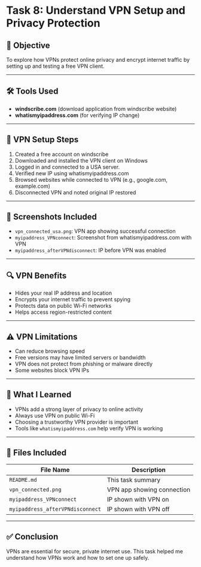 # Task 8: Understand VPN Setup and Privacy Protection

## 🎯 Objective
To explore how VPNs protect online privacy and encrypt internet traffic by setting up and testing a free VPN client.

---

## 🛠 Tools Used
- **windscribe.com** (download application from windscribe website)
- **whatismyipaddress.com** (for verifying IP change)

---

## 🔐 VPN Setup Steps

1. Created a free account on windscribe
2. Downloaded and installed the VPN client on Windows
3. Logged in and connected to a USA server.
4. Verified new IP using whatismyipaddress.com
5. Browsed websites while connected to VPN (e.g., google.com, example.com)
6. Disconnected VPN and noted original IP restored

---

## 📸 Screenshots Included
- `vpn_connected_usa.png`: VPN app showing successful connection
- `myipaddress_VPNconnect`: Screenshot from whatismyipaddress.com with VPN
- `myipaddress_afterVPNdisconnect`: IP before VPN was enabled

---

## 🔍 VPN Benefits

- Hides your real IP address and location
- Encrypts your internet traffic to prevent spying
- Protects data on public Wi-Fi networks
- Helps access region-restricted content

---

## ⚠️ VPN Limitations

- Can reduce browsing speed
- Free versions may have limited servers or bandwidth
- VPN does not protect from phishing or malware directly
- Some websites block VPN IPs

---

## 🧠 What I Learned

- VPNs add a strong layer of privacy to online activity
- Always use VPN on public Wi-Fi
- Choosing a trustworthy VPN provider is important
- Tools like `whatismyipaddress.com` help verify VPN is working

---

## 📁 Files Included

| File Name               | Description                             |
|--------------------------|-----------------------------------------|
| `README.md`              | This task summary                       |
| `vpn_connected.png`      | VPN app showing connection              |
| `myipaddress_VPNconnect`       | IP shown with VPN on                    |
| `myipaddress_afterVPNdisconnect`  | IP shown with VPN off                   |

---

## ✅ Conclusion

VPNs are essential for secure, private internet use. This task helped me understand how VPNs work and how to set one up safely.
